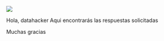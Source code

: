 ![](https://datahack.la/assets/img/DataHack%20Logo.svg)

Hola, datahacker
Aqui encontrarás las respuestas solicitadas 

Muchas gracias
